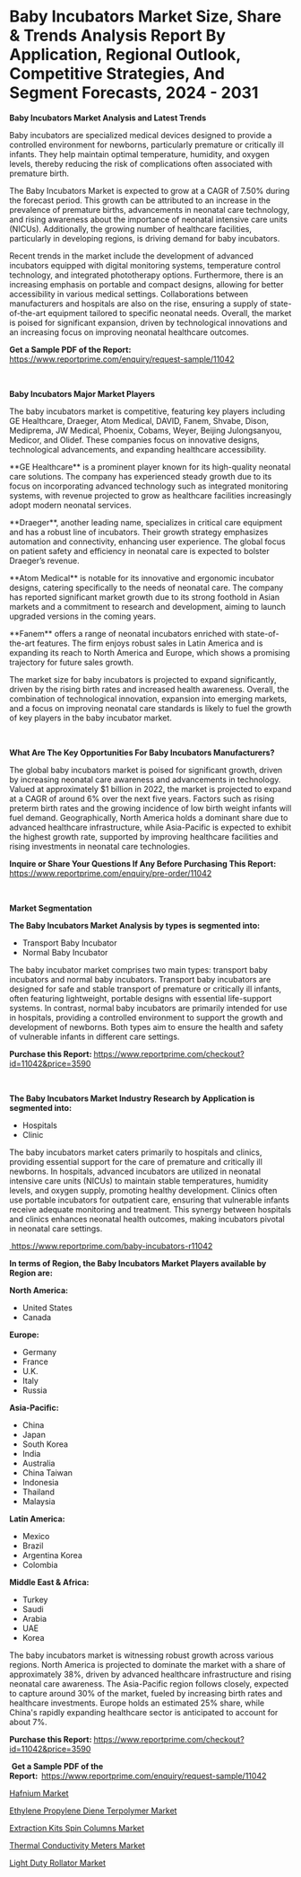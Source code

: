 <p><h1>Baby Incubators Market Size, Share & Trends Analysis Report By Application, Regional Outlook, Competitive Strategies, And Segment Forecasts, 2024 - 2031</h1></p><p><strong>Baby Incubators Market Analysis and Latest Trends</strong></p>
<p><p>Baby incubators are specialized medical devices designed to provide a controlled environment for newborns, particularly premature or critically ill infants. They help maintain optimal temperature, humidity, and oxygen levels, thereby reducing the risk of complications often associated with premature birth.</p><p>The Baby Incubators Market is expected to grow at a CAGR of 7.50% during the forecast period. This growth can be attributed to an increase in the prevalence of premature births, advancements in neonatal care technology, and rising awareness about the importance of neonatal intensive care units (NICUs). Additionally, the growing number of healthcare facilities, particularly in developing regions, is driving demand for baby incubators.</p><p>Recent trends in the market include the development of advanced incubators equipped with digital monitoring systems, temperature control technology, and integrated phototherapy options. Furthermore, there is an increasing emphasis on portable and compact designs, allowing for better accessibility in various medical settings. Collaborations between manufacturers and hospitals are also on the rise, ensuring a supply of state-of-the-art equipment tailored to specific neonatal needs. Overall, the market is poised for significant expansion, driven by technological innovations and an increasing focus on improving neonatal healthcare outcomes.</p></p>
<p><strong>Get a Sample PDF of the Report:&nbsp;</strong> <a href="https://www.reportprime.com/enquiry/request-sample/11042?utm_campaign=48&utm_medium=2&utm_source=Github&utm_content=ia&utm_term=29112024&utm_id=baby-incubators">https://www.reportprime.com/enquiry/request-sample/11042</a></p>
<p>&nbsp;</p>
<p><strong>Baby Incubators Major Market Players</strong></p>
<p><p>The baby incubators market is competitive, featuring key players including GE Healthcare, Draeger, Atom Medical, DAVID, Fanem, Shvabe, Dison, Mediprema, JW Medical, Phoenix, Cobams, Weyer, Beijing Julongsanyou, Medicor, and Olidef. These companies focus on innovative designs, technological advancements, and expanding healthcare accessibility.</p><p>**GE Healthcare** is a prominent player known for its high-quality neonatal care solutions. The company has experienced steady growth due to its focus on incorporating advanced technology such as integrated monitoring systems, with revenue projected to grow as healthcare facilities increasingly adopt modern neonatal services.</p><p>**Draeger**, another leading name, specializes in critical care equipment and has a robust line of incubators. Their growth strategy emphasizes automation and connectivity, enhancing user experience. The global focus on patient safety and efficiency in neonatal care is expected to bolster Draeger’s revenue.</p><p>**Atom Medical** is notable for its innovative and ergonomic incubator designs, catering specifically to the needs of neonatal care. The company has reported significant market growth due to its strong foothold in Asian markets and a commitment to research and development, aiming to launch upgraded versions in the coming years.</p><p>**Fanem** offers a range of neonatal incubators enriched with state-of-the-art features. The firm enjoys robust sales in Latin America and is expanding its reach to North America and Europe, which shows a promising trajectory for future sales growth.</p><p>The market size for baby incubators is projected to expand significantly, driven by the rising birth rates and increased health awareness. Overall, the combination of technological innovation, expansion into emerging markets, and a focus on improving neonatal care standards is likely to fuel the growth of key players in the baby incubator market.</p></p>
<p>&nbsp;</p>
<p><strong>What Are The Key Opportunities For Baby Incubators Manufacturers?</strong></p>
<p><p>The global baby incubators market is poised for significant growth, driven by increasing neonatal care awareness and advancements in technology. Valued at approximately $1 billion in 2022, the market is projected to expand at a CAGR of around 6% over the next five years. Factors such as rising preterm birth rates and the growing incidence of low birth weight infants will fuel demand. Geographically, North America holds a dominant share due to advanced healthcare infrastructure, while Asia-Pacific is expected to exhibit the highest growth rate, supported by improving healthcare facilities and rising investments in neonatal care technologies.</p></p>
<p><strong>Inquire or Share Your Questions If Any Before Purchasing This Report:</strong> <a href="https://www.reportprime.com/enquiry/pre-order/11042?utm_campaign=48&utm_medium=2&utm_source=Github&utm_content=ia&utm_term=29112024&utm_id=baby-incubators">https://www.reportprime.com/enquiry/pre-order/11042</a></p>
<p>&nbsp;</p>
<p><strong>Market Segmentation</strong></p>
<p><strong>The Baby Incubators Market Analysis by types is segmented into:</strong></p>
<p><ul><li>Transport Baby Incubator</li><li>Normal Baby Incubator</li></ul></p>
<p><p>The baby incubator market comprises two main types: transport baby incubators and normal baby incubators. Transport baby incubators are designed for safe and stable transport of premature or critically ill infants, often featuring lightweight, portable designs with essential life-support systems. In contrast, normal baby incubators are primarily intended for use in hospitals, providing a controlled environment to support the growth and development of newborns. Both types aim to ensure the health and safety of vulnerable infants in different care settings.</p></p>
<p><strong>Purchase this Report:&nbsp;</strong><a href="https://www.reportprime.com/checkout?id=11042&price=3590&utm_campaign=48&utm_medium=2&utm_source=Github&utm_content=ia&utm_term=29112024&utm_id=baby-incubators">https://www.reportprime.com/checkout?id=11042&price=3590</a></p>
<p>&nbsp;</p>
<p><strong>The Baby Incubators Market Industry Research by Application is segmented into:</strong></p>
<p><ul><li>Hospitals</li><li>Clinic</li></ul></p>
<p><p>The baby incubators market caters primarily to hospitals and clinics, providing essential support for the care of premature and critically ill newborns. In hospitals, advanced incubators are utilized in neonatal intensive care units (NICUs) to maintain stable temperatures, humidity levels, and oxygen supply, promoting healthy development. Clinics often use portable incubators for outpatient care, ensuring that vulnerable infants receive adequate monitoring and treatment. This synergy between hospitals and clinics enhances neonatal health outcomes, making incubators pivotal in neonatal care settings.</p></p>
<p><a href="https://www.reportprime.com/baby-incubators-r11042?utm_campaign=48&utm_medium=2&utm_source=Github&utm_content=ia&utm_term=29112024&utm_id=baby-incubators">&nbsp;https://www.reportprime.com/baby-incubators-r11042</a></p>
<p><strong>In terms of Region, the Baby Incubators Market Players available by Region are:</strong></p>
<p>
    <p> <strong> North America: </strong>
        <ul>
            <li>United States</li>
            <li>Canada</li>
        </ul>
        </p> 
    <p> <strong> Europe: </strong>
        <ul>
            <li>Germany</li>
            <li>France</li>
            <li>U.K.</li>
            <li>Italy</li>
            <li>Russia</li>
        </ul>
        </p> 
    <p> <strong> Asia-Pacific: </strong>
        <ul>
            <li>China</li>
            <li>Japan</li>
            <li>South Korea</li>
            <li>India</li>
            <li>Australia</li>
            <li>China Taiwan</li>
            <li>Indonesia</li>
            <li>Thailand</li>
            <li>Malaysia</li>
        </ul>
        </p> 
    <p> <strong> Latin America: </strong>
        <ul>
            <li>Mexico</li>
            <li>Brazil</li>
            <li>Argentina Korea</li>
            <li>Colombia</li>
        </ul>
        </p> 
    <p> <strong> Middle East & Africa: </strong>
        <ul>
            <li>Turkey</li>
            <li>Saudi</li>
            <li>Arabia</li>
            <li>UAE</li>
            <li>Korea</li>
        </ul>
    </p>
    </p>
<p><p>The baby incubators market is witnessing robust growth across various regions. North America is projected to dominate the market with a share of approximately 38%, driven by advanced healthcare infrastructure and rising neonatal care awareness. The Asia-Pacific region follows closely, expected to capture around 30% of the market, fueled by increasing birth rates and healthcare investments. Europe holds an estimated 25% share, while China's rapidly expanding healthcare sector is anticipated to account for about 7%.</p></p>
<p><strong>Purchase this Report: </strong><a href="https://www.reportprime.com/checkout?id=11042&price=3590&utm_campaign=48&utm_medium=2&utm_source=Github&utm_content=ia&utm_term=29112024&utm_id=baby-incubators">https://www.reportprime.com/checkout?id=11042&price=3590</a></p>
<p>&nbsp;<strong>Get a Sample PDF of the Report:&nbsp;&nbsp;</strong><a href="https://www.reportprime.com/enquiry/request-sample/11042?utm_campaign=48&utm_medium=2&utm_source=Github&utm_content=ia&utm_term=29112024&utm_id=baby-incubators">https://www.reportprime.com/enquiry/request-sample/11042</a></p>
<p><strong></strong></p>
<p><p><a href="https://www.linkedin.com/pulse/hafnium-market-transformation-comparative-analysis-2024-2031-n8zde?utm_campaign=48&utm_medium=2&utm_source=Github&utm_content=ia&utm_term=29112024&utm_id=baby-incubators">Hafnium Market</a></p><p><a href="https://issuu.com/reportprime-2/docs/ethylene-propylene-diene-terpolymer-market-size-20?utm_campaign=48&utm_medium=2&utm_source=Github&utm_content=ia&utm_term=29112024&utm_id=baby-incubators">Ethylene Propylene Diene Terpolymer Market</a></p><p><a href="https://github.com/kathiestrine5ty/Market-Research-Report-List-1/blob/main/extraction-kits-spin-columns-market.md?utm_campaign=48&utm_medium=2&utm_source=Github&utm_content=ia&utm_term=29112024&utm_id=baby-incubators">Extraction Kits Spin Columns Market</a></p><p><a href="https://www.linkedin.com/pulse/insights-thermal-conductivity-meters-market-players-size-geographical-fi8de?utm_campaign=48&utm_medium=2&utm_source=Github&utm_content=ia&utm_term=29112024&utm_id=baby-incubators">Thermal Conductivity Meters Market</a></p><p><a href="https://github.com/gallegoszuri803/Market-Research-Report-List-1/blob/main/light-duty-rollator-market.md?utm_campaign=48&utm_medium=2&utm_source=Github&utm_content=ia&utm_term=29112024&utm_id=baby-incubators">Light Duty Rollator Market</a></p></p>